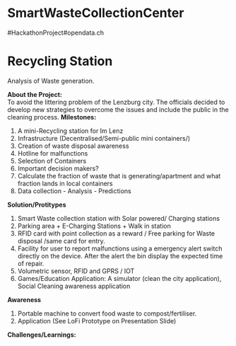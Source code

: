 # SmartWasteCollectionCenter
#HackathonProject#opendata.ch


# Recycling Station
Analysis of Waste generation.

**About the Project:** <br>
To avoid the littering problem of the Lenzburg city. The officials decided to develop new strategies to overcome the issues and include the public in the cleaning process. 
**Milestones:** <br>
1. A mini-Recycling station for Im Lenz
2. Infrastructure (Decentralised/Semi-public mini containers/)
3. Creation of waste disposal awareness
4. Hotline for malfunctions
5. Selection of Containers
6. Important decision makers?
7. Calculate the fraction of waste that is generating/apartment and what fraction lands in local containers
8. Data collection - Analysis - Predictions

**Solution/Protitypes** <br>
1. Smart Waste collection station with Solar powered/ Charging stations
2. Parking area + E-Charging Stations + Walk in station
3. RFID card with point collection as a reward / Free parking for Waste disposal /same card for entry.
4. Facility for user to report malfunctions using a emergency alert switch directly on the device. After the alert the bin display the expected time of repair. 
5. Volumetric sensor, RFID and GPRS / IOT
6. Games/Education Application: A simulator (clean the city application), Social Cleaning awareness application

 
**Awareness** <br>
  1. Portable machine to convert food waste to compost/fertiliser. <br>  
  2. Application (See LoFi Prototype on Presentation Slide)
  
**Challenges/Learnings:** <br>




